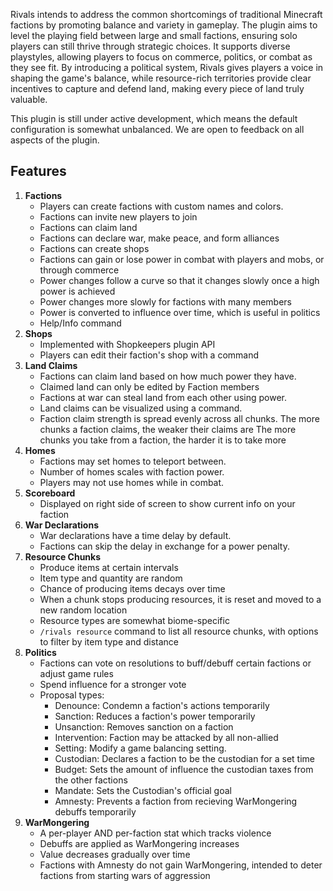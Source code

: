 Rivals intends to address the common shortcomings of traditional Minecraft factions by promoting balance and variety in gameplay. The plugin aims to level the playing field between large and small factions, ensuring solo players can still thrive through strategic choices. It supports diverse playstyles, allowing players to focus on commerce, politics, or combat as they see fit. By introducing a political system, Rivals gives players a voice in shaping the game's balance, while resource-rich territories provide clear incentives to capture and defend land, making every piece of land truly valuable.

This plugin is still under active development, which means the default configuration is somewhat unbalanced. We are open to feedback on all aspects of the plugin.

## Features
1. **Factions**
   - Players can create factions with custom names and colors.
   - Factions can invite new players to join
   - Factions can claim land
   - Factions can declare war, make peace, and form alliances
   - Factions can create shops
   - Factions can gain or lose power in combat with players and mobs, or through commerce
   - Power changes follow a curve so that it changes slowly once a high power is achieved
   - Power changes more slowly for factions with many members
   - Power is converted to influence over time, which is useful in politics
   - Help/Info command
2. **Shops**
   - Implemented with Shopkeepers plugin API
   - Players can edit their faction's shop with a command
3. **Land Claims**
   - Factions can claim land based on how much power they have.
   - Claimed land can only be edited by Faction members
   - Factions at war can steal land from each other using power.
   - Land claims can be visualized using a command.
   - Faction claim strength is spread evenly across all chunks.
        The more chunks a faction claims, the weaker their claims are
        The more chunks you take from a faction, the harder it is to take more
4. **Homes**
   - Factions may set homes to teleport between.
   - Number of homes scales with faction power.
   - Players may not use homes while in combat.
5. **Scoreboard**
   - Displayed on right side of screen to show current info on your faction
6. **War Declarations**
   - War declarations have a time delay by default.
   - Factions can skip the delay in exchange for a power penalty.
7. **Resource Chunks**
   - Produce items at certain intervals
   - Item type and quantity are random
   - Chance of producing items decays over time
   - When a chunk stops producing resources, it is reset and moved to a new random location
   - Resource types are somewhat biome-specific
   - `/rivals resource` command to list all resource chunks, with options to filter by item type and distance
8. **Politics**
   - Factions can vote on resolutions to buff/debuff certain factions or adjust game rules
   - Spend influence for a stronger vote
   - Proposal types:
        - Denounce: Condemn a faction's actions temporarily
        - Sanction: Reduces a faction's power temporarily
        - Unsanction: Removes sanction on a faction
        - Intervention: Faction may be attacked by all non-allied 
        - Setting: Modify a game balancing setting.
        - Custodian: Declares a faction to be the custodian for a set time
        - Budget: Sets the amount of influence the custodian taxes from the other factions
        - Mandate: Sets the Custodian's official goal
        - Amnesty: Prevents a faction from recieving WarMongering debuffs temporarily
9. **WarMongering**
   - A per-player AND per-faction stat which tracks violence
   - Debuffs are applied as WarMongering increases
   - Value decreases gradually over time
   - Factions with Amnesty do not gain WarMongering, intended to deter factions from starting wars of aggression

